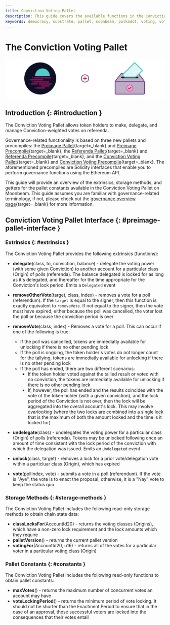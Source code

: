 ```yaml
---
title: Conviction Voting Pallet
description: This guide covers the available functions in the Conviction Voting Pallet on Moonbeam, of which are used to vote, delegate votes, remove votes, and more.
keywords: democracy, substrate, pallet, moonbeam, polkadot, voting, vote, referenda
---
```


# The Conviction Voting Pallet

![Conviction Voting Moonbeam Banner](/images/builders/pallets-precompiles/pallets/conviction-voting-banner.png)

## Introduction {: #introduction }

The Conviction Voting Pallet allows token holders to make, delegate, and manage Conviction-weighted votes on referenda.

Governance-related functionality is based on three new pallets and precompiles: the [Preimage Pallet](/builders/pallets-precompiles/pallets/preimage){target=_blank} and [Preimage Precompile](/builders/pallets-precompiles/precompiles/preimage){target=_blank}, the [Referenda Pallet](/builders/pallets-precompiles/pallets/referenda){target=_blank} and [Referenda Precompile](/builders/pallets-precompiles/precompiles/referenda){target=_blank}, and the [Conviction Voting Pallet](/builders/pallets-precompiles/pallets/conviction-voting){target=_blank} and [Conviction Voting Precompile](/builders/pallets-precompiles/precompiles/conviction-voting){target=_blank}. The aforementioned precompiles are Solidity interfaces that enable you to perform governance functions using the Ethereum API.

This guide will provide an overview of the extrinsics, storage methods, and getters for the pallet constants available in the Conviction Voting Pallet on Moonbeam. This guide assumes you are familiar with governance-related terminology, if not, please check out the [governance overview page](/learn/features/governance/#opengov){target=_blank} for more information.

## Conviction Voting Pallet Interface {: #preimage-pallet-interface }

### Extrinsics {: #extrinsics }

The Conviction Voting Pallet provides the following extrinsics (functions):

- **delegate**(class, to, conviction, balance) - delegate the voting power (with some given Conviction) to another account for a particular class (Origin) of polls (referenda). The balance delegated is locked for as long as it's delegated, and thereafter for the time appropriate for the Conviction's lock period. Emits a `Delegated` event
- **removeOtherVote**(target, class, index) - removes a vote for a poll (referendum). If the `target` is equal to the signer, then this function is exactly equivalent to `removeVote`. If not equal to the signer, then the vote must have expired, either because the poll was cancelled, the voter lost the poll or because the conviction period is over
- **removeVote**(class, index) - Removes a vote for a poll. This can occur if one of the following is true:
    - If the poll was cancelled, tokens are immediatly available for unlocking if there is no other pending lock
    - If the poll is ongoing, the token holder's votes do not longer count for the tallying, tokens are immediatly available for unlocking if there is no other pending lock
    - If the poll has ended, there are two different scenarios:
        - If the token holder voted against the tallied result or voted with no conviction, the tokens are immediatly available for unlocking if there is no other pending lock
        - If, however, the poll has ended and the results coincides with the vote of the token holder (with a given conviction), and the lock period of the Conviction is not over, then the lock will be aggregated into the overall account's lock. This may involve _overlocking_ (where the two locks are combined into a single lock that is the maximum of both the amount locked and the time is it locked for)

- **undelegate**(class) - undelegates the voting power for a particular class (Origin) of polls (referenda). Tokens may be unlocked following once an amount of time consistent with the lock period of the conviction with which the delegation was issued. Emits an `Undelegated` event
- **unlock**(class, target) - removes a lock for a prior vote/delegation vote within a particluar class (Origin), which has expired
- **vote**(pollIndex, vote) - submits a vote in a poll (referendum). If the vote is "Aye", the vote is to enact the proposal; otherwise, it is a "Nay" vote to keep the status quo

### Storage Methods {: #storage-methods }

The Conviction Voting Pallet includes the following read-only storage methods to obtain chain state data:

- **classLocksFor**(AccountId20) - returns the voting classes (Origins), which have a non-zero lock requirement and the lock amounts which they require
- **palletVersion**() - returns the current pallet version
- **votingFor**(AccountId20, u16) - returns all of the votes for a particular voter in a particular voting class (Origin)

### Pallet Constants {: #constants }

The Conviction Voting Pallet includes the following read-only functions to obtain pallet constants:

- **maxVotes**() - returns the maximum number of concurrent votes an account may have
- **voteLockingPeriod**() - returns the minimum period of vote locking. It should not be shorter than the Enactment Period to ensure that in the case of an approval, those successful voters are locked into the consequences that their votes entail